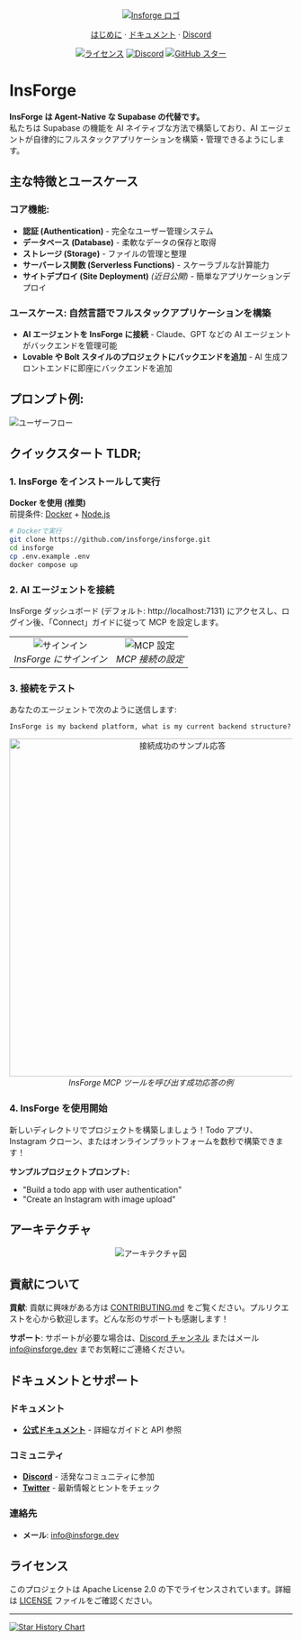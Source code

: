 <div align="center">
  <a href="https://insforge.dev">
    <img src="assets/banner.png" alt="Insforge ロゴ">
  </a>
</div>
<p align="center">
   <a href="#quickstart-tldr">はじめに</a> · 
   <a href="https://docs.insforge.dev/introduction">ドキュメント</a> · 
   <a href="https://discord.com/invite/MPxwj5xVvW">Discord</a>
</p>
<p align="center">
   <a href="https://opensource.org/licenses/Apache-2.0"><img src="https://img.shields.io/badge/License-Apache%202.0-blue.svg" alt="ライセンス"></a>
   <a href="https://discord.com/invite/MPxwj5xVvW"><img src="https://img.shields.io/badge/Discord-コミュニティに参加-7289DA?logo=discord&logoColor=white" alt="Discord"></a>
   <a href="https://github.com/InsForge/insforge/stargazers"><img src="https://img.shields.io/github/stars/InsForge/insforge?style=social" alt="GitHub スター"></a>
</p>

# InsForge

**InsForge は Agent-Native な Supabase の代替です。**  
私たちは Supabase の機能を AI ネイティブな方法で構築しており、AI エージェントが自律的にフルスタックアプリケーションを構築・管理できるようにします。

## 主な特徴とユースケース

### コア機能:
- **認証 (Authentication)** - 完全なユーザー管理システム  
- **データベース (Database)** - 柔軟なデータの保存と取得  
- **ストレージ (Storage)** - ファイルの管理と整理  
- **サーバーレス関数 (Serverless Functions)** - スケーラブルな計算能力  
- **サイトデプロイ (Site Deployment)** *(近日公開)* - 簡単なアプリケーションデプロイ  

### ユースケース: 自然言語でフルスタックアプリケーションを構築
- **AI エージェントを InsForge に接続** - Claude、GPT などの AI エージェントがバックエンドを管理可能  
- **Lovable や Bolt スタイルのプロジェクトにバックエンドを追加** - AI 生成フロントエンドに即座にバックエンドを追加  

## プロンプト例:

<td align="center">
  <img src="assets/userflow.png" alt="ユーザーフロー">
  <br>
</td>

## クイックスタート TLDR;

### 1. InsForge をインストールして実行

**Docker を使用 (推奨)**  
前提条件: [Docker](https://www.docker.com/) + [Node.js](https://nodejs.org/)

```bash
# Dockerで実行
git clone https://github.com/insforge/insforge.git
cd insforge
cp .env.example .env
docker compose up
```

### 2. AI エージェントを接続

InsForge ダッシュボード (デフォルト: http://localhost:7131) にアクセスし、ログイン後、「Connect」ガイドに従って MCP を設定します。

<div align="center">
  <table>
    <tr>
      <td align="center">
        <img src="assets/signin.png" alt="サインイン">
        <br>
        <em>InsForge にサインイン</em>
      </td>
      <td align="center">
        <img src="assets/mcpInstallv2.png" alt="MCP 設定">
        <br>
        <em>MCP 接続の設定</em>
      </td>
    </tr>
  </table>
</div>

### 3. 接続をテスト

あなたのエージェントで次のように送信します:
```
InsForge is my backend platform, what is my current backend structure?
```

<div align="center">
  <img src="assets/sampleResponse.png" alt="接続成功のサンプル応答" width="600">
  <br>
  <em>InsForge MCP ツールを呼び出す成功応答の例</em>
</div>

### 4. InsForge を使用開始

新しいディレクトリでプロジェクトを構築しましょう！Todo アプリ、Instagram クローン、またはオンラインプラットフォームを数秒で構築できます！

**サンプルプロジェクトプロンプト:**
- "Build a todo app with user authentication"
- "Create an Instagram with image upload"

## アーキテクチャ

<div align="center">
  <img src="assets/archDiagram.png" alt="アーキテクチャ図">
  <br>
</div>

## 貢献について

**貢献**: 貢献に興味がある方は [CONTRIBUTING.md](CONTRIBUTING.md) をご覧ください。プルリクエストを心から歓迎します。どんな形のサポートも感謝します！

**サポート**: サポートが必要な場合は、[Discord チャンネル](https://discord.com/invite/MPxwj5xVvW) またはメール [info@insforge.dev](mailto:info@insforge.dev) までお気軽にご連絡ください。

## ドキュメントとサポート

### ドキュメント
- **[公式ドキュメント](https://docs.insforge.dev/introduction)** - 詳細なガイドと API 参照

### コミュニティ
- **[Discord](https://discord.com/invite/MPxwj5xVvW)** - 活発なコミュニティに参加  
- **[Twitter](https://x.com/InsForge_dev)** - 最新情報とヒントをチェック

### 連絡先
- **メール**: info@insforge.dev

## ライセンス

このプロジェクトは Apache License 2.0 の下でライセンスされています。詳細は [LICENSE](LICENSE) ファイルをご確認ください。

---

[![Star History Chart](https://api.star-history.com/svg?repos=InsForge/insforge&type=Date)](https://www.star-history.com/#InsForge/insforge&Date)
